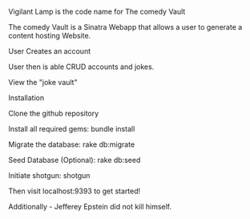 Vigilant Lamp is the code name for The comedy Vault

The comedy Vault is a Sinatra Webapp that allows a user to generate a content hosting Website.

User Creates an account

User then is able CRUD accounts and jokes.

View the "joke vault"

Installation

Clone the github repository

Install all required gems: bundle install

Migrate the database: rake db:migrate

Seed Database (Optional): rake db:seed

Initiate shotgun: shotgun

Then visit localhost:9393 to get started!

Additionally - Jefferey Epstein did not kill himself.
